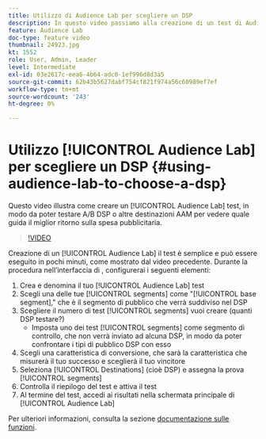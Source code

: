 ```yaml
---
title: Utilizzo di Audience Lab per scegliere un DSP
description: In questo video passiamo alla creazione di un test di Audience Lab per consentire di eseguire test A/B DSP o altre destinazioni AAM per vedere quale sarà il miglior ritorno sulla spesa pubblicitaria.
feature: Audience Lab
doc-type: feature video
thumbnail: 24923.jpg
kt: 1552
role: User, Admin, Leader
level: Intermediate
exl-id: 03e2617c-eea6-4b64-adc0-1ef996d8d3a5
source-git-commit: 62b43b5627dabf754cf821f974a56c60989ef7ef
workflow-type: tm+mt
source-wordcount: '243'
ht-degree: 0%

---
```


# Utilizzo [!UICONTROL Audience Lab] per scegliere un DSP {#using-audience-lab-to-choose-a-dsp}

Questo video illustra come creare un [!UICONTROL Audience Lab] test, in modo da poter testare A/B DSP o altre destinazioni AAM per vedere quale guida il miglior ritorno sulla spesa pubblicitaria.

>[!VIDEO](https://video.tv.adobe.com/v/24923/?quality=12)

Creazione di un [!UICONTROL Audience Lab] il test è semplice e può essere eseguito in pochi minuti, come mostrato dal video precedente. Durante la procedura nell’interfaccia di , configurerai i seguenti elementi:

1. Crea e denomina il tuo [!UICONTROL Audience Lab] test
1. Scegli una delle tue [!UICONTROL segments] come &quot;[!UICONTROL base segment],&quot; che è il segmento di pubblico che verrà suddiviso nel DSP
1. Scegliere il numero di test [!UICONTROL segments] vuoi creare (quanti DSP testare?)
   * Imposta uno dei test [!UICONTROL segments] come segmento di controllo, che non verrà inviato ad alcuna DSP, in modo da poter confrontare i tipi di pubblico DSP con esso
1. Scegli una caratteristica di conversione, che sarà la caratteristica che misurerà il tuo successo e sceglierà il tuo vincitore
1. Seleziona [!UICONTROL Destinations] (cioè DSP) e assegna la prova [!UICONTROL segments]
1. Controlla il riepilogo del test e attiva il test
1. Al termine del test, accedi ai risultati nella schermata principale di [!UICONTROL Audience Lab]

Per ulteriori informazioni, consulta la sezione [documentazione sulle funzioni](https://experienceleague.adobe.com/docs/audience-manager/user-guide/features/audience-lab/audience-lab.html).
